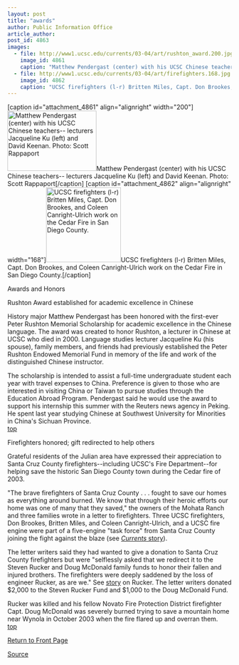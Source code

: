 ```yaml
---
layout: post
title: "awards"
author: Public Information Office
article_author: 
post_id: 4863
images:
  - file: http://www1.ucsc.edu/currents/03-04/art/rushton_award.200.jpg
    image_id: 4861
    caption: "Matthew Pendergast (center) with his UCSC Chinese teachers-- lecturers Jacqueline Ku (left) and David Keenan. Photo: Scott Rappaport"
  - file: http://www1.ucsc.edu/currents/03-04/art/firefighters.168.jpg
    image_id: 4862
    caption: "UCSC firefighters (l-r) Britten Miles, Capt. Don Brookes, and Coleen Canright-Ulrich work on the Cedar Fire in San Diego County."
---
```


[caption id="attachment_4861" align="alignright" width="200"]<a href="http://dev-ucsc-news.pantheonsite.io/wp-content/uploads/2004/06/rushton_award.200.jpg"><img class="size-full wp-image-4861" src="http://dev-ucsc-news.pantheonsite.io/wp-content/uploads/2004/06/rushton_award.200.jpg" alt="Matthew Pendergast (center) with his UCSC Chinese teachers-- lecturers Jacqueline Ku (left) and David Keenan. Photo: Scott Rappaport" width="200" height="135" /></a>Matthew Pendergast (center) with his UCSC Chinese teachers-- lecturers Jacqueline Ku (left) and David Keenan. Photo: Scott Rappaport[/caption]
[caption id="attachment_4862" align="alignright" width="168"]<a href="http://dev-ucsc-news.pantheonsite.io/wp-content/uploads/2004/06/firefighters.168.jpg"><img class="size-full wp-image-4862" src="http://dev-ucsc-news.pantheonsite.io/wp-content/uploads/2004/06/firefighters.168.jpg" alt="UCSC firefighters (l-r) Britten Miles, Capt. Don Brookes, and Coleen Canright-Ulrich work on the Cedar Fire in San Diego County." width="168" height="168" /></a>UCSC firefighters (l-r) Britten Miles, Capt. Don Brookes, and Coleen Canright-Ulrich work on the Cedar Fire in San Diego County.[/caption]
<p class="pagehead">
  Awards and Honors
</p>
<p>
  <span class="sectionhead"><a name="rushton" id="rushton"></a>Rushton Award established for academic excellence in Chinese</span><br>
</p>
<p>
  History major Matthew Pendergast has been honored with the first-ever Peter Rushton Memorial Scholarship for academic excellence in the Chinese language. The award was created to honor Rushton, a lecturer in Chinese at UCSC who died in 2000. Language studies lecturer Jacqueline Ku (his spouse), family members, and friends had previously established the Peter Rushton Endowed Memorial Fund in memory of the life and work of the distinguished Chinese instructor.<br>
</p>
<p>
  The scholarship is intended to assist a full-time undergraduate student each year with travel expenses to China. Preference is given to those who are interested in visiting China or Taiwan to pursue studies through the Education Abroad Program. Pendergast said he would use the award to support his internship this summer with the Reuters news agency in Peking. He spent last year studying Chinese at Southwest University for Minorities in China's Sichuan Province.<br>
  <a href="#rushton">top</a>
</p>
<p>
  <span class="sectionhead"><a name="firefighters" id="firefighters"></a>Firefighters honored; gift redirected to help others</span><br>
</p>
<p>
  Grateful residents of the Julian area have expressed their appreciation to Santa Cruz County firefighters--including UCSC's Fire Department--for helping save the historic San Diego County town during the Cedar fire of 2003.<br>
</p>
<p>
  "The brave firefighters of Santa Cruz County . . . fought to save our homes as everything around burned. We know that through their heroic efforts our home was one of many that they saved," the owners of the Mohata Ranch and three families wrote in a letter to firefighters. Three UCSC firefighters, Don Brookes, Britten Miles, and Coleen Canright-Ulrich, and a UCSC fire engine were part of a five-engine "task force" from Santa Cruz County joining the fight against the blaze (see <a href="http://currents.ucsc.edu/03-04/11-10/firefighters.html"><i>Currents</i> story</a>).<br>
</p>
<p>
  The letter writers said they had wanted to give a donation to Santa Cruz County firefighters but were "selflessly asked that we redirect it to the Steven Rucker and Doug McDonald family funds to honor their fallen and injured brothers. The firefighters were deeply saddened by the loss of engineer Rucker, as are we." See <a href="http://www.fallenbrothers.com/community/showthread.php?t=3788">story</a> on Rucker. The letter writers donated $2,000 to the Steven Rucker Fund and $1,000 to the Doug McDonald Fund.<br>
</p>
<p>
  Rucker was killed and his fellow Novato Fire Protection District firefighter Capt. Doug McDonald was severely burned trying to save a mountain home near Wynola in October 2003 when the fire flared up and overran them.<br>
  <a href="#rushton">top</a>
</p>
<p>
  <a href="http://currents.ucsc.edu/">Return to Front Page</a>
</p>
<p><a href="http://www1.ucsc.edu/currents/03-04/06-14/awards.html" title="Permalink to awards">Source</a></p>
